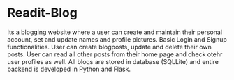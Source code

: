 # Readit-Blog

Its a blogging website where a user can create and maintain their personal account, set and update names and profile pictures.
Basic Login and Signup functionalities.
User can create blogposts, update and delete their own posts.
User can read all other posts from their home page and check otehr user profiles as well.
All blogs are stored in database (SQLLite) and entire backend is developed in Python and Flask.

